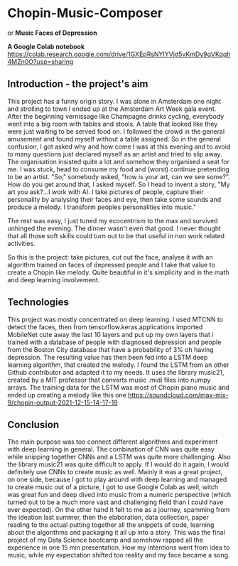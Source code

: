 # Chopin-Music-Composer
or **Music Faces of Depression**

**A Google Colab notebook** 
https://colab.research.google.com/drive/1GXEpRsNYIYVjd5vKmDy9qVKqqh4MZn0O?usp=sharing

## Introduction - the project's aim

This project has a funny origin story. I was alone in Amsterdam one night and strolling to town I ended up at the Amsterdam Art Week gala event. After the beginning vernissage like Champagne drinks cycling, everybody went into a big room with tables and stools. A table that looked like they were just waiting to be served food on. I followed the crowd in the general amusement and found myself without a table assigned. So in the general confusion, I got asked why and how come I was at this evening and to avoid to many questions just declared myself as an artist and tried to slip away. The organisation insisted quite a lot and somehow they organised a seat for me. I was stuck, head to consume my food and (worst) continue pretending to be an artist. "So," somebody asked, "how is your art, can we see some?". How do you get around that, I asked myself. So I head to invent a story, "My art you ask?...I work with AI. I take pictures of people, capture their personality by analysing their faces and eye, then take some sounds and produce a melody. I transform peoples personalities into music."
  
The rest was easy, I just tuned my ecocentrism to the max and survived unhinged the evening. The dinner wasn't even that good. I never thought that all those soft skills could turn out to be that useful in non work related activities. 

So this is the project: take pictures, cut out the face, analyse it with an algorithm trained on faces of depressed people and I take that value to create a Chopin like melody. Quite beautiful in it's simplicity and in the math and deep learning involvement. 

## Technologies

This project was mostly concentrated on deep learning. I used MTCNN to detect the faces, then from tensorflow.keras.applications imported MobileNet cute away the last 10 layers and put up my own layers that i trained with a database of people with diagnosed depression and people from the Boston City database that have a probability of 3% oh having depression. The resulting value has then been fed into a LSTM deep learning algorithm, that created the melody. I found the LSTM from an other Github contributor and adapted it to my needs. It uses the library music21, created by a MIT professor that converts music .midi files into numpy arrays. The training data for the LSTM was most of Chopin piano music and ended up creating a melody like this one https://soundcloud.com/max-mix-9/chopin-output-2021-12-15-14-17-19

## Conclusion

The main purpose was too connect different algorithms and experiment with deep learning in general. The combination of CNN was quite easy while snipping together CNNs and a LSTM was quite more challenging. Also the library music21 was quite difficult to apply. If I would do it again, I would definitely use CNNs to create music as well. Mainly it was a great project, on one side, because I got to play around with deep learning and managed to create music out of a picture, I got to use Google Colab as well, witch was great fun and deep dived into music from a numeric perspective (which turned out to be a much more vast and challenging field than I could have ever expected). On the other hand it felt to me as a journey, spamming from the ideation last summer, then the elaboration, data collection, paper reading to the actual putting together all the snippets of code, learning about the algorithms and packaging it all up into a story. This was the final project of my Data Science bootcamp and somehow rapped all the experience in one 15 min presentation. How my intentions went from idea to music, while my expectation shifted too reality and my face became a song.
